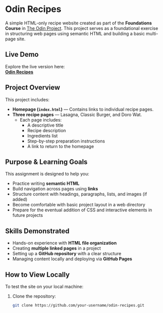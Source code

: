 # Odin Recipes

A simple HTML-only recipe website created as part of the **Foundations Course** in [The Odin Project](https://www.theodinproject.com). This project serves as a foundational exercise in structuring web pages using semantic HTML and building a basic multi-page site.

## Live Demo

Explore the live version here:  
**[Odin Recipes](https://amanuel085.github.io/odin-recipes/)**

## Project Overview

This project includes:

- **Homepage (`index.html`)** — Contains links to individual recipe pages.
- **Three recipe pages** — Lasagna, Classic Burger, and Doro Wat.
  - Each page includes:
    - A descriptive title
    - Recipe description
    - Ingredients list
    - Step-by-step preparation instructions
    - A link to return to the homepage

## Purpose & Learning Goals

This assignment is designed to help you:

- Practice writing **semantic HTML**
- Build navigation across pages using **links**
- Structure content with headings, paragraphs, lists, and images (if added)
- Become comfortable with basic project layout in a web directory
- Prepare for the eventual addition of CSS and interactive elements in future projects

## Skills Demonstrated

- Hands-on experience with **HTML file organization**
- Creating **multiple linked pages** in a project
- Setting up a **GitHub repository** with a clear structure
- Managing content locally and deploying via **GitHub Pages**


## How to View Locally

To test the site on your local machine:

1. Clone the repository:
   ```bash
   git clone https://github.com/your-username/odin-recipes.git
